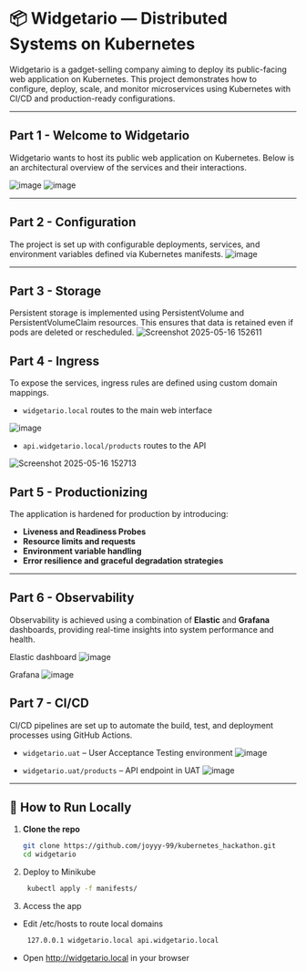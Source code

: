 # 📦 Widgetario — Distributed Systems on Kubernetes

Widgetario is a gadget-selling company aiming to deploy its public-facing web application on Kubernetes. This project demonstrates how to configure, deploy, scale, and monitor microservices using Kubernetes with CI/CD and production-ready configurations.

---

## Part 1 - Welcome to Widgetario
Widgetario wants to host its public web application on Kubernetes. Below is an architectural overview of the services and their interactions.

![image](https://github.com/user-attachments/assets/8951d576-cb7a-4f2e-9dd6-87fe3a37fc4d)
![image](https://github.com/user-attachments/assets/80438922-822f-4e7f-85e0-3db9a1a0f832)

---

## Part 2 - Configuration
The project is set up with configurable deployments, services, and environment variables defined via Kubernetes manifests.
![image](https://github.com/user-attachments/assets/a51e5edd-ea9b-479a-a36a-768bf6dfb6ec)

---

## Part 3 - Storage
Persistent storage is implemented using PersistentVolume and PersistentVolumeClaim resources. This ensures that data is retained even if pods are deleted or rescheduled.
![Screenshot 2025-05-16 152611](https://github.com/user-attachments/assets/2c4754b0-ae47-4cdf-974f-d7d1b744d501)

## Part 4 - Ingress
To expose the services, ingress rules are defined using custom domain mappings.
- `widgetario.local` routes to the main web interface 

![image](https://github.com/user-attachments/assets/9ced8f39-2677-49fa-a0d2-7972655b88b7)

- `api.widgetario.local/products` routes to the API  

![Screenshot 2025-05-16 152713](https://github.com/user-attachments/assets/97bdcd8d-eb39-455f-bde1-f7ac4adfe410)

## Part 5 - Productionizing
The application is hardened for production by introducing:
- **Liveness and Readiness Probes**
- **Resource limits and requests**
- **Environment variable handling**
- **Error resilience and graceful degradation strategies**

---

## Part 6 - Observability
Observability is achieved using a combination of **Elastic** and **Grafana** dashboards, providing real-time insights into system performance and health.

Elastic dashboard 
![image](https://github.com/user-attachments/assets/bda0958e-e7c8-4c67-ba5a-c999303474aa)

Grafana
![image](https://github.com/user-attachments/assets/119906f2-e218-418f-8f79-37818d119e31)

## Part 7 - CI/CD
CI/CD pipelines are set up to automate the build, test, and deployment processes using GitHub Actions.

- `widgetario.uat` – User Acceptance Testing environment 
![image](https://github.com/user-attachments/assets/cdc98348-1782-4d0e-a9a5-00d5e96fe035)

- `widgetario.uat/products` – API endpoint in UAT 
![image](https://github.com/user-attachments/assets/040fb9d1-bdd7-4b8b-a728-9980a4da8c7d)

---

## 🧪 How to Run Locally

1. **Clone the repo**
   ```bash
   git clone https://github.com/joyyy-99/kubernetes_hackathon.git
   cd widgetario

2. Deploy to Minikube
   ```bash
    kubectl apply -f manifests/

3. Access the app
- Edit /etc/hosts to route local domains
   ```bash
    127.0.0.1 widgetario.local api.widgetario.local
- Open http://widgetario.local in your browser
